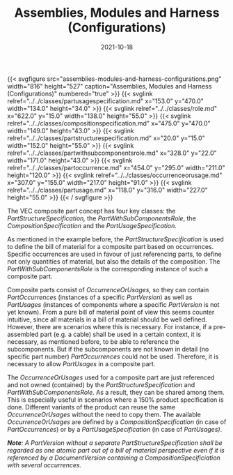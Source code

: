 ﻿---
title: Assemblies, Modules and Harness (Configurations)
toc: false
type: specs
layout: diagram
date: "2021-10-18"
draft: false
specification: VEC
version: 1.2.1
documentType: "Recommendation"
elementType: Diagram
classes:
  - PartUsageSpecification
  - Role
  - CompositionSpecification
  - PartStructureSpecification
  - PartWithSubComponentsRole
  - PartOccurrence
  - OccurrenceOrUsage
  - PartUsage
menu:
  VEC-1.2.1:    
    parent: composite-part-descriptions
    identifier: composite-part-descriptions/assemblies-modules-and-harness-configurations
    weight: 1010002 

# Prev/next pager order (if `docs_section_pager` enabled in `params.toml`)
weight: 1010002
---
{{< svgfigure src="assemblies-modules-and-harness-configurations.png" width="816" height="527" caption="Assemblies, Modules and Harness (Configurations)" numbered="true" >}}
  {{< svglink relref="../../classes/partusagespecification.md" x="153.0" y="470.0" width="134.0" height="34.0" >}}
  {{< svglink relref="../../classes/role.md" x="622.0" y="15.0" width="138.0" height="55.0" >}}
  {{< svglink relref="../../classes/compositionspecification.md" x="475.0" y="470.0" width="149.0" height="43.0" >}}
  {{< svglink relref="../../classes/partstructurespecification.md" x="20.0" y="15.0" width="152.0" height="55.0" >}}
  {{< svglink relref="../../classes/partwithsubcomponentsrole.md" x="328.0" y="22.0" width="171.0" height="43.0" >}}
  {{< svglink relref="../../classes/partoccurrence.md" x="454.0" y="295.0" width="211.0" height="120.0" >}}
  {{< svglink relref="../../classes/occurrenceorusage.md" x="307.0" y="155.0" width="217.0" height="91.0" >}}
  {{< svglink relref="../../classes/partusage.md" x="118.0" y="316.0" width="227.0" height="55.0" >}}
{{< / svgfigure >}}
<p> The VEC composite part concept has four key classes: the <i>PartStructureSpecification, </i>the <i>PartWithSubComponentsRole</i>, the <i>CompositionSpecification </i>and the <i>PartUsageSpecification</i>.      </p>      <p> As mentioned in the example before, the <i>PartStructureSpecification </i>is used to define the bill of material for a composite part based on occurrences. Specific occurrences are used in favour of just referencing parts, to define not only quantities of material, but also the details of the composition. The <i>PartWithSubComponentsRole </i>is the corresponding instance of such a composite part.      </p>      <p> Composite parts consist of <i>OccurrenceOrUsages, </i>so they can contain <i>PartOccurrences</i> (instances of a specific <i>PartVersion</i>)<i> </i>as well as<i> PartUsages</i> (instances of components where a specific <i>PartVersion</i> is not yet known). From a pure bill of material point of view this seems counter intuitive, since all materials in a bill of material should be well defined. However, there are scenarios where this is necessary. For instance, if a pre-assembled part (e.g. a cable) shall be used in a certain context, it is necessary, as mentioned before, to be able to reference the subcomponents. But if the subcomponents are not known in detail (no specific part number) <i>PartOccurrences </i>could not be used. Therefore, it is necessary to allow <i>PartUsages</i> in a composite part.      </p>      <p> The <i>OccurrenceOrUsages</i> used for a composite part are just referenced and not owned (contained) by the <i>PartStructureSpecification </i>and <i>PartWithSubComponentsRole</i>. As a result, they can be shared among them. This is especially useful in scenarios where a 150% product specification is done. Different variants of the product can reuse the same <i>OccurrenceOrUsages</i> without the need to copy them. The available <i>OccurrenceOrUsages</i> are defined by a <i>CompositionSpecification </i>(in case of <i>PartOccurrences</i>) or by a <i>PartUsageSpecification </i>(in case of <i>PartUsages)</i>.      </p>      <p> <i><b>Note</b>: A PartVersion without a separate PartStructureSpecification shall be regarded as one atomic part out of a bill of material perspective even if it is referenced by a DocumentVersion containing a CompositionSpecificiation with several occurrences.</i>      </p>      <p> &#160;      </p>